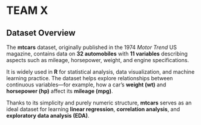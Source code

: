 # TEAM X

## **Dataset Overview**

The **mtcars** dataset, originally published in the 1974 *Motor Trend* US magazine, contains data on **32 automobiles** with **11 variables** describing aspects such as mileage, horsepower, weight, and engine specifications.  

It is widely used in **R** for statistical analysis, data visualization, and machine learning practice. The dataset helps explore relationships between continuous variables—for example, how a car’s **weight (wt)** and **horsepower (hp)** affect its **mileage (mpg)**.  

Thanks to its simplicity and purely numeric structure, **mtcars** serves as an ideal dataset for learning **linear regression**, **correlation analysis**, and **exploratory data analysis (EDA)**.  


